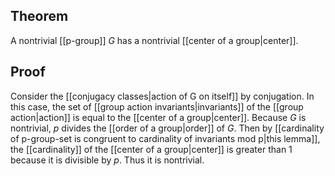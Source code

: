 ## Theorem
A nontrivial [[p-group]] $G$ has a nontrivial [[center of a group|center]].
## Proof
Consider the [[conjugacy classes|action of G on itself]] by conjugation. In this case, the set of [[group action invariants|invariants]] of the [[group action|action]] is equal to the [[center of a group|center]]. Because $G$ is nontrivial, $p$ divides the [[order of a group|order]] of $G$. Then by [[cardinality of p-group-set is congruent to cardinality of invariants mod p|this lemma]], the [[cardinality]] of the [[center of a group|center]] is greater than 1 because it is divisible by $p$. Thus it is nontrivial.
